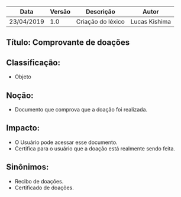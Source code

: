 | Data | Versão | Descrição | Autor |
|---|---|---|---|
| 23/04/2019 | 1.0 | Criação do léxico  | Lucas Kishima |

## Título: Comprovante de doações

## Classificação:

- Objeto

## Noção:

- Documento que comprova que a doação foi realizada.

## Impacto:

- O Usuário pode acessar esse documento.
- Certifica para o usuário que a doação está realmente sendo feita.

## Sinônimos:

- Recibo de doações.
- Certificado de doações.
